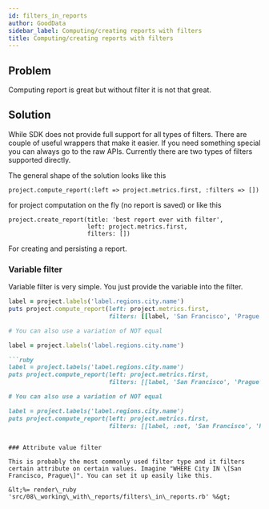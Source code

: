 ```yaml
---
id: filters_in_reports
author: GoodData
sidebar_label: Computing/creating reports with filters
title: Computing/creating reports with filters
---
```


Problem
-------

Computing report is great but without filter it is not that great.

Solution
--------

While SDK does not provide full support for all types of filters. There
are couple of useful wrappers that make it easier. If you need something
special you can always go to the raw APIs. Currently there are two types
of filters supported directly.

The general shape of the solution looks like this

    project.compute_report(:left => project.metrics.first, :filters => [])

for project computation on the fly (no report is saved) or like this

    project.create_report(title: 'best report ever with filter',
                          left: project.metrics.first,
                          filters: [])

For creating and persisting a report.

### Variable filter

Variable filter is very simple. You just provide the variable into the
filter.


```ruby
label = project.labels('label.regions.city.name')
puts project.compute_report(left: project.metrics.first,
                            filters: [[label, 'San Francisco', 'Prague']])

# You can also use a variation of NOT equal

label = project.labels('label.regions.city.name')

```ruby
label = project.labels('label.regions.city.name')
puts project.compute_report(left: project.metrics.first,
                            filters: [[label, 'San Francisco', 'Prague']])

# You can also use a variation of NOT equal

label = project.labels('label.regions.city.name')
puts project.compute_report(left: project.metrics.first,
                            filters: [[label, :not, 'San Francisco', 'Prague']])

```

```

### Attribute value filter

This is probably the most commonly used filter type and it filters
certain attribute on certain values. Imagine "WHERE City IN \[San
Francisco, Prague\]". You can set it up easily like this.

&lt;%= render\_ruby
'src/08\_working\_with\_reports/filters\_in\_reports.rb' %&gt;
